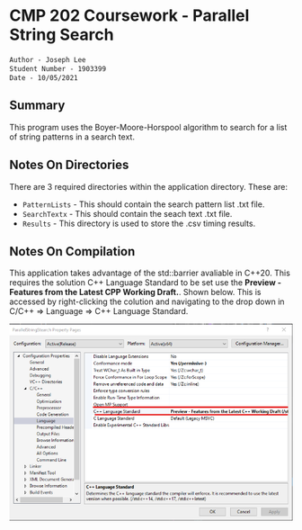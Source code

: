 CMP 202 Coursework - Parallel String Search
===========================================

```
Author - Joseph Lee
Student Number - 1903399
Date - 10/05/2021
```

Summary
-------
This program uses the Boyer-Moore-Horspool algorithm to search for a list of string patterns in a search text. 

Notes On Directories
--------------------
There are 3 required directories within the application directory. These are:
* `PatternLists` - This should contain the search pattern list .txt file.
* `SearchTextx` - This should contain the seach text .txt file.
* `Results` - This directory is used to store the .csv timing results.

Notes On Compilation
--------------------
This application takes advantage of the std::barrier avaliable in C++20. This requires the solution C++ Language Standard to be set use the **Preview - Features from the Latest CPP Working Draft.**. Shown below. This is accessed by right-clicking the colution and navigating to the drop down in C/C++ => Language => C++ Language Standard.

![Required C++ Standard](ReadmeImgs/RequiredCppLanguage.png)

